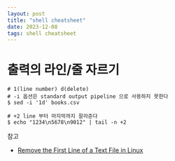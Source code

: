 ```yaml
---
layout: post
title: "shell cheatsheet"
date: 2023-12-08
tags: shell cheatsheet
---
```


# 출력의 라인/줄 자르기

``` shell
# 1(line number) d(delete)
# -i 옵션은 standard output pipeline 으로 사용하지 못한다
$ sed -i '1d' books.csv

# +2 line 부터 마지막까지 잘라준다
$ echo "1234\n5678\n9012" | tail -n +2
```

참고
- [Remove the First Line of a Text File in Linux](https://www.baeldung.com/linux/remove-first-line-text-file)